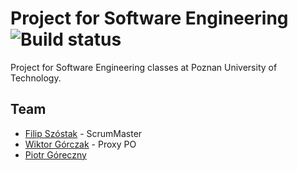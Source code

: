 # Project for Software Engineering ![Build status](https://travis-ci.com/Cheriit/ioprojectarchitecture.svg?branch=main)


Project for Software Engineering classes at Poznan University of Technology.

## Team
- [Filip Szóstak](https://github.com/Cheriit) - ScrumMaster
- [Wiktor Górczak](https://github.com/wiktorgorczak) - Proxy PO
- [Piotr Góreczny](https://github.com/ajana4096)
